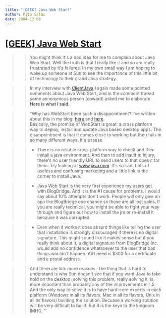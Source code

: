 ```yaml
---
title: "[GEEK] Java Web Start"
author: Pito Salas
date: 2004-12-08
---
```

# [[GEEK] Java Web Start](None)



>>

>> You might think it's a bad idea for me to complain about Java Web Start.
Well the truth is that I really like it and so am really frustrated by it's
failures. In my own small way I am hoping to wake up someone at Sun to see the
importance of this little bit of technology to their grand Java strategy.

>>

>> In my interview with [ClientJava](<http://www.clientjava.com/blog/>) I
again made some pointed comments about Java Web Start, and in the comment
thread some annonymous person (coward) asked me to elaborate. **Here is what I
said.**

>>

>> "Why has WebStart been such a disappointment? I've written about this in my
blog, [here ](</weblogs/archives/000441.html>)and
[here](</weblogs/archives/000336.html>).  
> Basically, the promise of WebStart is great: a cross platform way to deploy,
> install and update Java based desktop apps. The disappointment is that it
> comes close to working but then fails in so many different ways. It's a
> tease.
>>

>>   * There is no reliable cross platform way to check and then install a
java environment. And then to add insult to injury, there's no user friendly
URL to send users to that does it for them. Try looking at www.java.com. It's
so sad. Lots of useless and confusing marketing and a little link in the
corner to install Java.

>>   * Java Web Start is the very first experience my users get with
BlogBridge. And it is the #1 cause for problems. I would say about 10%
attempts don't work. People will only give an app like BlogBridge one chance
so those are all lost sales. If you are really technical, you might be able to
fight your way through and figure out how to install the jre or re-install it
because it was corrupted.

>>   * Even when it works it does absurd things like telling the user that
installation is strongly discouraged if there is no digital signature. This
might sound like it makes sense but if you really think about it, a digital
signature from BlogBridge Inc. would add no confidence whatsoever to the user
that bad things wouldn't happen. All I need is $300 for a certificate and a
postal address.

>>

>> And there are lots more reasons. The thing that is hard to understand is
why Sun doesn't see that if you want Java to take hold on the desktop, solving
this problem, really solving it, is more important than probably any of the
improvements in 1.5. And the only way to solve it is to have hard-core experts
in each platform (Windows in all its flavors, Mac in all its flavors, Unix in
all its flavors) building the solution. Becuase a working solution will be
very difficult to build. But it is the keys to the kingdom IMHO. "


